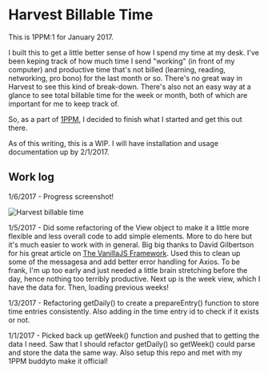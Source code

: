 # Harvest Billable Time

This is 1PPM:1 for January 2017. 

I built this to get a little better sense of how I spend my time at my desk. I've been keping track of how much time I send "working" (in front of my computer) and productive time that's not billed (learning, reading, networking, pro bono) for the last month or so. There's no great way in Harvest to see this kind of break-down. There's also not an easy way at a glance to see total billable time for the week or month, both of which are important for me to keep track of. 

So, as a part of [1PPM](https://medium.com/1ppm/the-1ppm-challenge-eaed5df0ef5a#.tcua87tuv), I decided to finish what I started and get this out there. 

As of this writing, this is a WIP. I will have installation and usage documentation up by 2/1/2017.

## Work log

1/6/2017 - Progress screenshot!

![Harvest billable time](https://www.dropbox.com/s/g6hy3sd7zbly3x8/progress-01-06-2017.png?dl=1)

1/5/2017 - Did some refactoring of the View object to make it a little more flexible and less overall code to add simple elements. More to do here but it's much easier to work with in general. Big big thanks to David Gilbertson for his great article on [The VanillaJS Framework](https://hackernoon.com/how-i-converted-my-react-app-to-vanillajs-and-whether-or-not-it-was-a-terrible-idea-4b14b1b2faff#.11skzmto1). Used this to clean up some of the messagesa and add better error handling for Axios. To be frank, I'm up too early and just needed a little brain stretching before the day, hence nothing too terribly productive. Next up is the week view, which I have the data for. Then, loading previous weeks!

1/3/2017 - Refactoring getDaily() to create a prepareEntry() function to store time entries consistently. Also adding in the time entry id to check if it exists or not. 

1/1/2017 - Picked back up getWeek() function and pushed that to getting the data I need. Saw that I should refactor getDaily() so getWeek() could parse and store the data the same way. Also setup this repo and met with my 1PPM buddyto make it official!